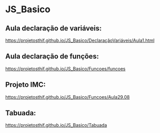 # JS_Basico
## Aula declaração de variáveis: 
  https://projetosthif.github.io/JS_Basico/DeclaraçãoVariáveis/Aula1.html
## Aula declaração de funções:
  https://projetosthif.github.io/JS_Basico/Funcoes/funcoes
## Projeto IMC: 
  https://projetosthif.github.io/JS_Basico/Funcoes/Aula29.08
## Tabuada:
  https://projetosthif.github.io/JS_Basico/Tabuada
  
